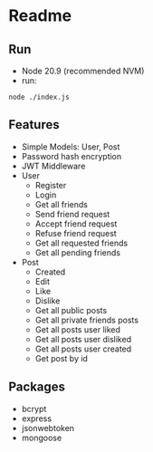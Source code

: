 # Readme

## Run

- Node 20.9 (recommended NVM)
- run:

```
node ./index.js
```

## Features

- Simple Models: User, Post
- Password hash encryption
- JWT Middleware
- User
  - Register
  - Login
  - Get all friends
  - Send friend request
  - Accept friend request
  - Refuse friend request
  - Get all requested friends
  - Get all pending friends
- Post
  - Created
  - Edit
  - Like
  - Dislike
  - Get all public posts
  - Get all private friends posts
  - Get all posts user liked
  - Get all posts user disliked
  - Get all posts user created
  - Get post by id

## Packages

- bcrypt
- express
- jsonwebtoken
- mongoose